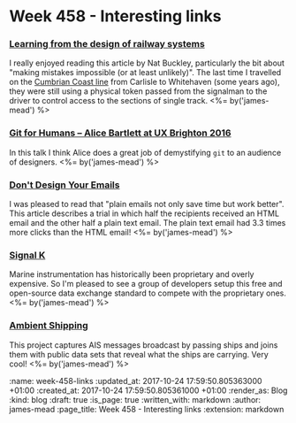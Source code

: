 Week 458 - Interesting links
============================

### [Learning from the design of railway systems](https://projectsbyif.com/blog/learning-from-the-design-of-railway-systems)

I really enjoyed reading this article by Nat Buckley, particularly the bit about "making mistakes impossible (or at least unlikely)". The last time I travelled on the [Cumbrian Coast line](https://en.wikipedia.org/wiki/Cumbrian_Coast_line) from Carlisle to Whitehaven (some years ago), they were still using a physical token passed from the signalman to the driver to control access to the sections of single track. <%= by('james-mead') %>


### [Git for Humans – Alice Bartlett at UX Brighton 2016](https://www.youtube.com/watch?v=eWxxfttcMts&feature=youtu.be)

In this talk I think Alice does a great job of demystifying `git` to an audience of designers. <%= by('james-mead') %>


### [Don't Design Your Emails](https://www.gkogan.co/blog/dont-design-emails/)

I was pleased to read that "plain emails not only save time but work better". This article describes a trial in which half the recipients received an HTML email and the other half a plain text email. The plain text email had 3.3 times more clicks than the HTML email! <%= by('james-mead') %>


### [Signal K](http://signalk.org)

Marine instrumentation has historically been proprietary and overly expensive. So I'm pleased to see a group of developers setup this free and open-source data exchange standard to compete with the proprietary ones. <%= by('james-mead') %>


### [Ambient Shipping](https://github.com/marcdacosta/ambient-shipping)

This project captures AIS messages broadcast by passing ships and joins them with public data sets that reveal what the ships are carrying. Very cool! <%= by('james-mead') %>


:name: week-458-links
:updated_at: 2017-10-24 17:59:50.805363000 +01:00
:created_at: 2017-10-24 17:59:50.805361000 +01:00
:render_as: Blog
:kind: blog
:draft: true
:is_page: true
:written_with: markdown
:author: james-mead
:page_title: Week 458 - Interesting links
:extension: markdown
